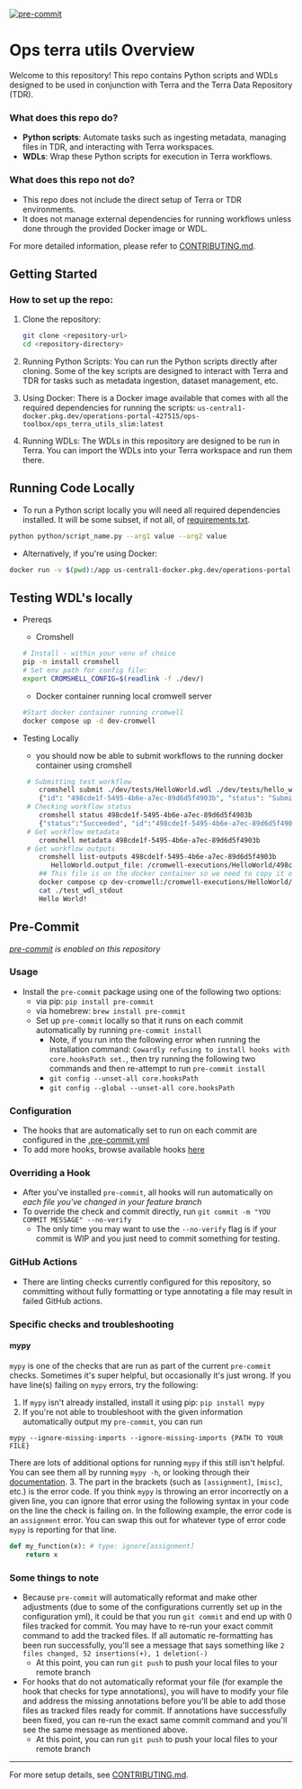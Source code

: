 [![pre-commit](https://img.shields.io/badge/pre--commit-enabled-brightgreen?logo=pre-commit)](https://github.com/pre-commit/pre-commit)

# Ops terra utils Overview

Welcome to this repository! This repo contains Python scripts and WDLs designed to be used in conjunction with Terra and the Terra Data Repository (TDR).

### What does this repo do?

- **Python scripts**: Automate tasks such as ingesting metadata, managing files in TDR, and interacting with Terra workspaces.
- **WDLs**: Wrap these Python scripts for execution in Terra workflows.

### What does this repo not do?

- This repo does not include the direct setup of Terra or TDR environments.
- It does not manage external dependencies for running workflows unless done through the provided Docker image or WDL.

For more detailed information, please refer to [CONTRIBUTING.md](CONTRIBUTING.md).

## Getting Started

### How to set up the repo:

1. Clone the repository:
   ```bash
   git clone <repository-url>
   cd <repository-directory>
2. Running Python Scripts: You can run the Python scripts directly after cloning. Some of the key scripts are designed to interact with Terra and TDR for tasks such as metadata ingestion, dataset management, etc.

3. Using Docker: There is a Docker image available that comes with all the required dependencies for running the scripts:
`us-central1-docker.pkg.dev/operations-portal-427515/ops-toolbox/ops_terra_utils_slim:latest`

4. Running WDLs: The WDLs in this repository are designed to be run in Terra. You can import the WDLs into your Terra workspace and run them there.

## Running Code Locally
- To run a Python script locally you will need all required dependencies installed. It will be some subset, if not all, of [requirements.txt](requirements.txt).
```bash
python python/script_name.py --arg1 value --arg2 value
```
- Alternatively, if you're using Docker:
```bash
docker run -v $(pwd):/app us-central1-docker.pkg.dev/operations-portal-427515/ops-toolbox/ops_terra_utils_slim:latest python /app/script_name.py --arg1 value --arg2 value
```


## Testing WDL's locally

- Prereqs
  - Cromshell

   ```sh
   # Install - within your venv of choice
   pip -m install cromshell
   # Set env path for config file:
   export CROMSHELL_CONFIG=$(readlink -f ./dev/)
   ```

  - Docker container running local cromwell server

  ```sh
  #Start docker container running cromwell
  docker compose up -d dev-cromwell
  ```

- Testing Locally
  - you should now be able to submit workflows to the running docker container using cromshell

  ```sh
   # Submitting test workflow
      cromshell submit ./dev/tests/HelloWorld.wdl ./dev/tests/hello_world_inputs.json
      {"id": "498cde1f-5495-4b6e-a7ec-89d6d5f4903b", "status": "Submitted"}
   # Checking workflow status
      cromshell status 498cde1f-5495-4b6e-a7ec-89d6d5f4903b
      {"status":"Succeeded", "id":"498cde1f-5495-4b6e-a7ec-89d6d5f4903b"}
   # Get workflow metadata
      cromshell metadata 498cde1f-5495-4b6e-a7ec-89d6d5f4903b
   # Get workflow outputs
      cromshell list-outputs 498cde1f-5495-4b6e-a7ec-89d6d5f4903b
         HelloWorld.output_file: /cromwell-executions/HelloWorld/498cde1f-5495-4b6e-a7ec-89d6d5f4903b/call-HelloWorldTask/execution/stdout
      ## This file is on the docker container so we need to copy it over in order to access it:
      docker compose cp dev-cromwell:/cromwell-executions/HelloWorld/498cde1f-5495-4b6e-a7ec-89d6d5f4903b/call-HelloWorldTask/execution/stdout ./test_wdl_stdout
      cat ./test_wdl_stdout
      Hello World!
  ```

## Pre-Commit
*[pre-commit](https://pre-commit.com/#intro) is enabled on this repository*

### Usage
* Install the `pre-commit` package using one of the following two options:
  * via pip: `pip install pre-commit`
  * via homebrew: `brew install pre-commit`
  * Set up `pre-commit` locally so that it runs on each commit automatically by running `pre-commit install`
      * Note, if you run into the following error when running the installation command: `Cowardly refusing to install hooks with core.hooksPath set.`, then try running the following two commands and then re-attempt to run `pre-commit install`
    * `git config --unset-all core.hooksPath`
    * `git config --global --unset-all core.hooksPath`

### Configuration
* The hooks that are automatically set to run on each commit are configured in the [.pre-commit.yml](https://github.com/broadinstitute/spitfire/blob/master/.pre-commit-config.yaml)
* To add more hooks, browse available hooks [here](https://pre-commit.com/hooks.html)

### Overriding a Hook
* After you've installed `pre-commit`, all hooks will run automatically on _each file you've changed in your feature branch_
* To override the check and commit directly, run `git commit -m "YOU COMMIT MESSAGE" --no-verify`
  * The only time you may want to use the `--no-verify` flag is if your commit is WIP and you just need to commit something for testing.

### GitHub Actions
* There are linting checks currently configured for this repository, so committing without fully formatting or type annotating a file may result in failed GitHub actions.

### Specific checks and troubleshooting
#### mypy
`mypy` is one of the checks that are run as part of the current `pre-commit` checks. Sometimes it's super helpful, but occasionally it's just wrong. If you have line(s) failing on `mypy` errors, try the following:
1. If `mypy` isn't already installed, install it using pip: `pip install mypy`
2. If you're not able to troubleshoot with the given information automatically output my `pre-commit`, you can run
```commandline
mypy --ignore-missing-imports --ignore-missing-imports {PATH TO YOUR FILE}
```
There are lots of additional options for running `mypy` if this still isn't helpful. You can see them all by running `mypy -h`, or looking through their [documentation](https://mypy.readthedocs.io/en/latest/).
3. The part in the brackets (such as `[assignment]`, `[misc]`, etc.) is the error code. If you think `mypy` is throwing an error incorrectly on a given line, you can ignore that error using the following syntax in your code on the line the check is failing on. In the following example, the error code is an `assignment` error. You can swap this out for whatever type of error code `mypy` is reporting for that line.
```Python
def my_function(x): # type: ignore[assignment]
    return x
```

### Some things to note
* Because `pre-commit` will automatically reformat and make other adjustments (due to some of the configurations currently set up in the configuration yml), it could be that you run `git commit` and end up with 0 files tracked for commit. You may have to re-run your exact commit command to add the tracked files. If all automatic re-formatting has been run successfully, you'll see a message that says something like `2 files changed, 52 insertions(+), 1 deletion(-)`
  * At this point, you can run `git push` to push your local files to your remote branch
* For hooks that do not automatically reformat your file (for example the hook that checks for type annotations), you will have to modify your file and address the missing annotations before you'll be able to add those files as tracked files ready for commit. If annotations have successfully been fixed, you can re-run the exact same commit command and you'll see the same message as mentioned above.
  * At this point, you can run `git push` to push your local files to your remote branch

---

For more setup details, see [CONTRIBUTING.md](CONTRIBUTING.md).
